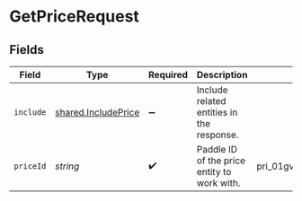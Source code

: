 # GetPriceRequest


## Fields

| Field                                                             | Type                                                              | Required                                                          | Description                                                       | Example                                                           |
| ----------------------------------------------------------------- | ----------------------------------------------------------------- | ----------------------------------------------------------------- | ----------------------------------------------------------------- | ----------------------------------------------------------------- |
| `include`                                                         | [shared.IncludePrice](../../../sdk/models/shared/includeprice.md) | :heavy_minus_sign:                                                | Include related entities in the response.                         |                                                                   |
| `priceId`                                                         | *string*                                                          | :heavy_check_mark:                                                | Paddle ID of the price entity to work with.                       | pri_01gvne87kv8vbqa9jkfbmgtsed                                    |